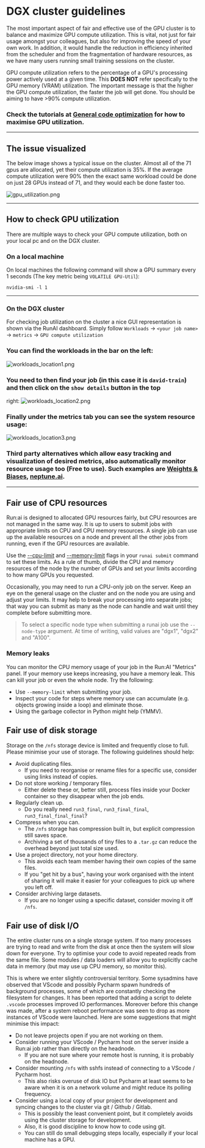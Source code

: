 # DGX cluster guidelines

The most important aspect of fair and effective use of the GPU cluster is to balance and maximize GPU compute
utilization. This is vital, not just for fair usage amongst your colleagues, but also for improving the speed of your
own work. In addition, it would handle the reduction in efficiency inherited from the scheduler and from the
fragmentation of hardware resources, as we have many users running small training sessions on the cluster.

GPU compute utilization refers to the percentage of a GPU's processing power actively used at a given time. This **DOES
NOT** refer specifically to the GPU memory (VRAM)  utilization. The important message is that the higher the GPU compute
utilization, the faster the job will get done. You should be aiming to have >90% compute utilization.

### Check the tutorials at [General code optimization](/3-General-code-optimization/README.md) for how to maximise GPU utilization.

---

## The issue visualized

The below image shows a typical issue on the cluster. Almost all of the 71 gpus are allocated, yet their compute
utilization is 35%. If the average compute utilization were 90% then the exact same workload could be done on just 28
GPUs instead of 71, and they would each be done faster too.

![gpu_utilization.png](assets/gpu_utilization.png)

---

## How to check GPU utilization

There are multiple ways to check your GPU compute utilization, both on your local pc and on the DGX cluster.

### On a local machine

On local machines the following command will show a GPU summary every 1 seconds (The key metric
being `VOLATILE GPU-Util`):

```shell
nvidia-smi -l 1
```

---

### On the DGX cluster

For checking job utilization on the cluster a nice GUI representation is shown via the RunAI dashboard. Simply follow
`Workloads` -> `<your job name>` -> `metrics` -> `GPU compute utilization`

### You can find the workloads in the bar on the left:

![workloads_location1.png](assets/workloads_location1.png)

### You need to then find your job (in this case it is `david-train`) and then click on the `show details` button in the top

right:
![workloads_location2.png](assets/workloads_location2.png)

### Finally under the metrics tab you can see the system resource usage:

![workloads_location3.png](assets/workloads_location3.png)

### Third party alternatives which allow easy tracking and visualization of desired metrics, also automatically monitor resource usage too (Free to use). Such examples are [Weights & Biases](https://wandb.ai/site), [neptune.ai](https://neptune.ai/).

---

## Fair use of CPU resources

Run:ai is designed to allocated GPU resources fairly, but CPU resources are not managed in the same way. It is up to 
users to submit jobs with appropriate limits on CPU and CPU memory resources. A single job can use up the available 
resources on a node and prevent all the other jobs from running, even if the GPU resources are available.

Use the [--cpu-limit](https://docs.run.ai/v2.16/Researcher/cli-reference/runai-submit/#-cpu-limit-double) 
and [--memory-limit](https://docs.run.ai/v2.16/Researcher/cli-reference/runai-submit/#-memory-limit-string) flags in 
your `runai submit` command to set these limits. As a rule of thumb, divide the CPU and memory resources of the node by 
the number of GPUs and set your limits according to how many GPUs you requested.

Occasionally, you may need to run a CPU-only job on the server. Keep an eye on the general usage on the cluster and on 
the node you are using and adjust your limits. It may help to break your processing into separate jobs; that way you can 
submit as many as the node can handle and wait until they complete before submitting more.

> To select a specific node type when submitting a runai job use the `--node-type` argument. At time of writing, valid values are "dgx1", "dgx2" and "A100".

### Memory leaks

You can monitor the CPU memory usage of your job in the Run:AI "Metrics" panel. If your memory use keeps increasing, you 
have a memory leak. This can kill your job or even the whole node. Try the following:

* Use `--memory-limit` when submitting your job.
* Inspect your code for steps where memory use can accumulate (e.g. objects growing inside a loop) and eliminate those.
* Using the garbage collector in Python might help (YMMV).

## Fair use of disk storage

Storage on the `/nfs` storage device is limited and frequently close to full. Please minimise your use of storage. The 
following guidelines should help:

* Avoid duplicating files.
  * If you need to reorganise or rename files for a specific use, consider using links instead of copies.
* Do not store working / temporary files.
  * Either delete these or, better still, process files inside your Docker container so they disappear when the job ends.
* Regularly clean up.
  * Do you really need `run3_final`, `run3_final_final`, `run3_final_final_final`?
* Compress when you can.
  * The `/nfs` storage has compression built in, but explicit compression still saves space.
  * Archiving a set of thousands of tiny files to a `.tar.gz` can reduce the overhead beyond just total size used.
* Use a project directory, not your home directory.
  * This avoids each team member having their own copies of the same files.
  * If you "get hit by a bus", having your work organised with the intent of sharing it will make it easier for your
colleagues to pick up where you left off.
* Consider archiving large datasets.
  * If you are no longer using a specific dataset, consider moving it off `/nfs`.

## Fair use of disk I/O

The entire cluster runs on a single storage system. If too many processes are trying to read and write from the disk at 
once then the system will slow down for everyone. Try to optimise your code to avoid repeated reads from the same file. 
Some modules / data loaders will allow you to explicitly cache data in memory (but may use up CPU memory, so monitor this).

This is where we enter slightly controversial territory. Some sysadmins have observed that VScode and possibly Pycharm 
spawn hundreds of background processes, some of which are constantly checking the filesystem for changes. It has been 
reported that adding a script to delete `.vscode` processes improved IO performances. Moreover before this change was 
made, after a system reboot performance was seen to drop as more instances of VScode were launched. Here are some 
suggestions that might minimise this impact:

* Do not leave projects open if you are not working on them.
* Consider running your VScode / Pycharm host on the server inside a Run:ai job rather than directly on the headnode.
  * If you are not sure where your remote host is running, it is probably on the headnode. 
* Consider mounting `/nfs` with sshfs instead of connecting to a VScode / Pycharm host.
  * This also risks overuse of disk IO but Pycharm at least seems to be aware when it is on a network volume and might 
reduce its polling frequency.
* Consider using a local copy of your project for development and syncing changes to the cluster via git / Github / Gitlab.
  * This is possibly the least convenient point, but it completely avoids using the cluster storage for development.
  * Also, it is good discipline to know how to code using git.
  * You can still do small debugging steps locally, especially if your local machine has a GPU.
